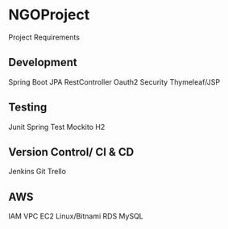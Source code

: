 # NGOProject

Project Requirements

Development
----------------------------
Spring Boot
JPA
RestController
Oauth2 Security
Thymeleaf/JSP

Testing
----------------------------
Junit
Spring Test
Mockito
H2

Version Control/ CI & CD
----------------------------
Jenkins
Git
Trello

AWS
----------------------------
IAM
VPC
EC2 Linux/Bitnami
RDS MySQL


